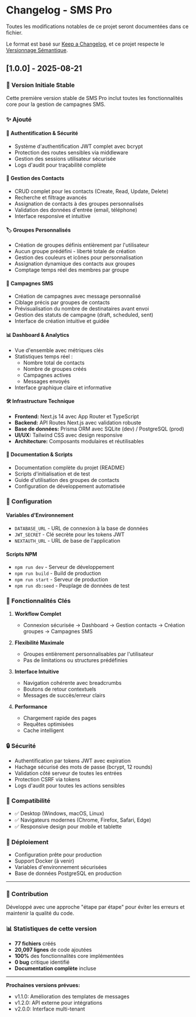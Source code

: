 # Changelog - SMS Pro

Toutes les modifications notables de ce projet seront documentées dans ce fichier.

Le format est basé sur [Keep a Changelog](https://keepachangelog.com/fr/1.0.0/),
et ce projet respecte le [Versionnage Sémantique](https://semver.org/lang/fr/).

## [1.0.0] - 2025-08-21

### 🎉 Version Initiale Stable

Cette première version stable de SMS Pro inclut toutes les fonctionnalités core pour la gestion de campagnes SMS.

### ✨ Ajouté

#### 🔐 Authentification & Sécurité
- Système d'authentification JWT complet avec bcrypt
- Protection des routes sensibles via middleware
- Gestion des sessions utilisateur sécurisée
- Logs d'audit pour traçabilité complète

#### 👥 Gestion des Contacts
- CRUD complet pour les contacts (Create, Read, Update, Delete)
- Recherche et filtrage avancés
- Assignation de contacts à des groupes personnalisés
- Validation des données d'entrée (email, téléphone)
- Interface responsive et intuitive

#### 🏷️ Groupes Personnalisés
- Création de groupes définis entièrement par l'utilisateur
- Aucun groupe prédéfini - liberté totale de création
- Gestion des couleurs et icônes pour personnalisation
- Assignation dynamique des contacts aux groupes
- Comptage temps réel des membres par groupe

#### 📱 Campagnes SMS
- Création de campagnes avec message personnalisé
- Ciblage précis par groupes de contacts
- Prévisualisation du nombre de destinataires avant envoi
- Gestion des statuts de campagne (draft, scheduled, sent)
- Interface de création intuitive et guidée

#### 📊 Dashboard & Analytics
- Vue d'ensemble avec métriques clés
- Statistiques temps réel :
  - Nombre total de contacts
  - Nombre de groupes créés
  - Campagnes actives
  - Messages envoyés
- Interface graphique claire et informative

#### 🛠️ Infrastructure Technique
- **Frontend:** Next.js 14 avec App Router et TypeScript
- **Backend:** API Routes Next.js avec validation robuste
- **Base de données:** Prisma ORM avec SQLite (dev) / PostgreSQL (prod)
- **UI/UX:** Tailwind CSS avec design responsive
- **Architecture:** Composants modulaires et réutilisables

#### 📝 Documentation & Scripts
- Documentation complète du projet (README)
- Scripts d'initialisation et de test
- Guide d'utilisation des groupes de contacts
- Configuration de développement automatisée

### 🔧 Configuration

#### Variables d'Environnement
- `DATABASE_URL` - URL de connexion à la base de données
- `JWT_SECRET` - Clé secrète pour les tokens JWT
- `NEXTAUTH_URL` - URL de base de l'application

#### Scripts NPM
- `npm run dev` - Serveur de développement
- `npm run build` - Build de production
- `npm run start` - Serveur de production
- `npm run db:seed` - Peuplage de données de test

### 🎯 Fonctionnalités Clés

1. **Workflow Complet**
   - Connexion sécurisée → Dashboard → Gestion contacts → Création groupes → Campagnes SMS

2. **Flexibilité Maximale**
   - Groupes entièrement personnalisables par l'utilisateur
   - Pas de limitations ou structures prédéfinies

3. **Interface Intuitive**
   - Navigation cohérente avec breadcrumbs
   - Boutons de retour contextuels
   - Messages de succès/erreur clairs

4. **Performance**
   - Chargement rapide des pages
   - Requêtes optimisées
   - Cache intelligent

### 🔒 Sécurité

- Authentification par tokens JWT avec expiration
- Hachage sécurisé des mots de passe (bcrypt, 12 rounds)
- Validation côté serveur de toutes les entrées
- Protection CSRF via tokens
- Logs d'audit pour toutes les actions sensibles

### 📱 Compatibilité

- ✅ Desktop (Windows, macOS, Linux)
- ✅ Navigateurs modernes (Chrome, Firefox, Safari, Edge)
- ✅ Responsive design pour mobile et tablette

### 🚀 Déploiement

- Configuration prête pour production
- Support Docker (à venir)
- Variables d'environnement sécurisées
- Base de données PostgreSQL en production

---

### 🤝 Contribution

Développé avec une approche "étape par étape" pour éviter les erreurs et maintenir la qualité du code.

### 📊 Statistiques de cette version

- **77 fichiers** créés
- **20,097 lignes** de code ajoutées
- **100%** des fonctionnalités core implémentées
- **0 bug** critique identifié
- **Documentation complète** incluse

---

**Prochaines versions prévues:**
- v1.1.0: Amélioration des templates de messages
- v1.2.0: API externe pour intégrations
- v2.0.0: Interface multi-tenant
